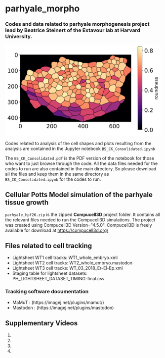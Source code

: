 # parhyale_morpho
### Codes and data related to parhyale morphogenesis project lead by Beatrice Steinert of the Extavour lab at Harvard University. </br>

<p align="center">
  <img src="github_thumbnail.svg" alt="Description" width="600">
</p>


Codes related to analysis of the cell shapes and plots resulting from the analysis are contained in the Jupyter notebook ```BS_CK_Consolidated.ipynb``` </br>
  
The ```BS_CK_Consolidated.pdf``` is the PDF version of the notebook for those who want to just browse through the code. All the data files needed for the codes
to run are also contained in the main directory. So please download all the files and keep them in the same directory as ```BS_CK_Consolidated.ipynb``` for the 
codes to run. </br>

## Cellular Potts Model simulation of the parhyale tissue growth </b> </br>

```parhyale_hpf26.zip``` is the zipped <b>Compucell3D</b> project folder. It contains all the relevant files needed to run the Compucell3D simulations. The project was 
created using Compucell3D Version="4.5.0". Compucell3D is freely available for download at https://compucell3d.org/ </br>

## Files related to cell tracking 
<ul>
<li>Lightsheet WT1 cell tracks: WT1_whole_embryo.xml </li>
<li>Lightsheet WT2 cell tracks: WT2_whole_embryo.mastodon </li>
<li>Lightsheet WT3 cell tracks: WT_03_2018_Er-El-Ep.xml </li>
<li>Staging table for lightsheet datasets: PH_LIGHTSHEET_DATASET_TIMING-final.csv </li>
</ul>

### Tracking software documentation
<ul>
  <li> MaMuT : (https://imagej.net/plugins/mamut/)</li>
  <li> Mastodon : (https://imagej.net/plugins/mastodon)</li>
</ul>

## Supplementary Videos 
<ol>
  <li></li>
  <li></li>
  <li></li>
  <li></li>
</ol>

